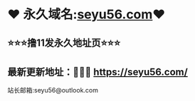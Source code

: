 #            ❤ 永久域名:<a href="https://seyu56.com">seyu56.com</a>❤
  <h2>⭐⭐⭐撸11发永久地址页⭐⭐⭐</h2>
  	</div>
  <h2>最新更新地址：🚗🚗🚗 <a href="https://seyu56.com/">https://seyu56.com/</a> </h2>

  </div>
  </div>
  </div>
  站长邮箱:seyu56@outlook.com
      	</div>

